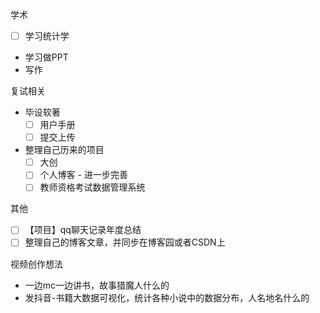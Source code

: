 学术

- [ ]  学习统计学
-  学习做PPT
-  写作

复试相关

- 毕设软著
	- [ ] 用户手册
	- [ ] 提交上传

- 整理自己历来的项目
	- [ ] 大创
	- [ ] 个人博客 - 进一步完善
	- [ ] 教师资格考试数据管理系统

其他

- [ ] 【项目】qq聊天记录年度总结
- [ ] 整理自己的博客文章，并同步在博客园或者CSDN上

视频创作想法

-  一边mc一边讲书，故事猎魔人什么的
-  发抖音-书籍大数据可视化，统计各种小说中的数据分布，人名地名什么的

